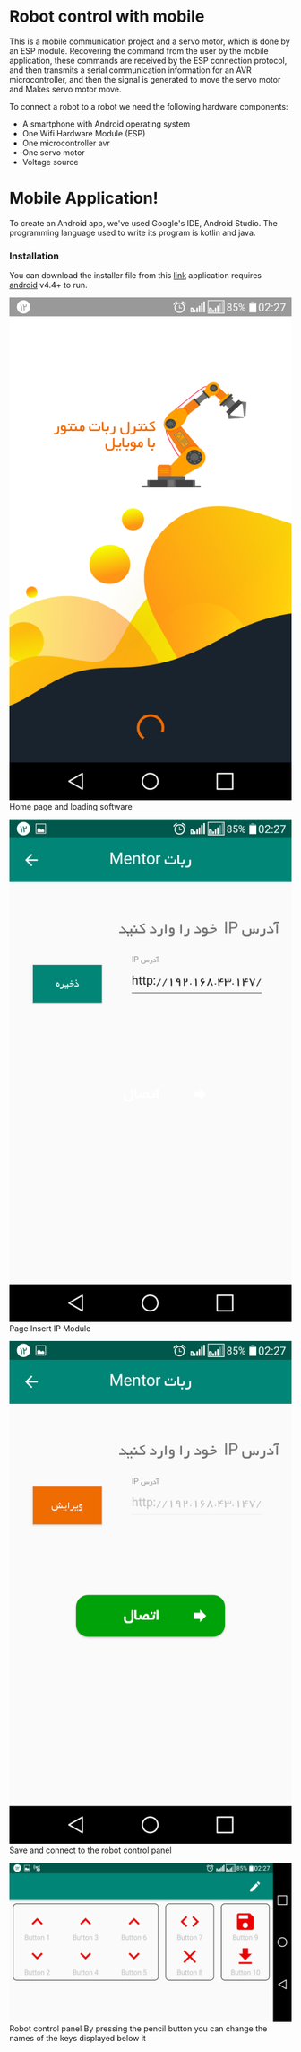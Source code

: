 # Robot control with mobile


This is a mobile communication project and a servo motor, which is done by an ESP module.
Recovering the command from the user by the mobile application, these commands are received by the ESP connection protocol, and then transmits a serial communication information for an AVR microcontroller, and then the signal is generated to move the servo motor and Makes servo motor move.

To connect a robot to a robot we need the following hardware components:
- A smartphone with Android operating system
- One Wifi Hardware Module (ESP)
- One microcontroller avr
- One servo motor
- Voltage source

# Mobile Application!
To create an Android app, we've used Google's IDE, Android Studio. The programming language used to write its program is kotlin and java.


### Installation
You can download the installer file from this [link](https://drive.google.com/open?id=1gT8FOOdMROnFBNqnen9mjMCD3Mp6vUrD)
application requires [android](https://nodejs.org/) v4.4+ to run.

![Alt text](https://github.com/mostafaPROG/Robot-Control/blob/master/pic/Screenshot_2019-07-03-02-27-38.png)
Home page and loading software

![Alt text](https://github.com/mostafaPROG/Robot-Control/blob/master/pic/Screenshot_2019-07-03-02-27-42.png)
Page Insert IP Module

![Alt text](https://github.com/mostafaPROG/Robot-Control/blob/master/pic/Screenshot_2019-07-03-02-27-45.png)
Save and connect to the robot control panel

![Alt text](https://github.com/mostafaPROG/Robot-Control/blob/master/pic/Screenshot_2019-07-03-02-27-58.png)
Robot control panel
By pressing the pencil button you can change the names of the keys displayed below it
